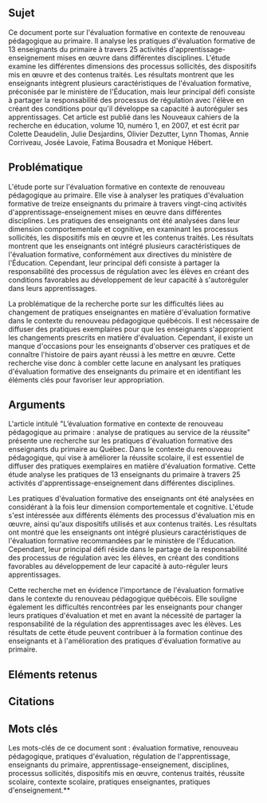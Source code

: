 ## Sujet
Ce document porte sur l'évaluation formative en contexte de renouveau pédagogique au primaire. Il analyse les pratiques d'évaluation formative de 13 enseignants du primaire à travers 25 activités d'apprentissage-enseignement mises en œuvre dans différentes disciplines. L'étude examine les différentes dimensions des processus sollicités, des dispositifs mis en œuvre et des contenus traités. Les résultats montrent que les enseignants intègrent plusieurs caractéristiques de l'évaluation formative, préconisée par le ministère de l'Éducation, mais leur principal défi consiste à partager la responsabilité des processus de régulation avec l'élève en créant des conditions pour qu'il développe sa capacité à autoréguler ses apprentissages. Cet article est publié dans les Nouveaux cahiers de la recherche en éducation, volume 10, numéro 1, en 2007, et est écrit par Colette Deaudelin, Julie Desjardins, Olivier Dezutter, Lynn Thomas, Annie Corriveau, Josée Lavoie, Fatima Bousadra et Monique Hébert.
## Problématique
L'étude porte sur l'évaluation formative en contexte de renouveau pédagogique au primaire. Elle vise à analyser les pratiques d'évaluation formative de treize enseignants du primaire à travers vingt-cinq activités d'apprentissage-enseignement mises en œuvre dans différentes disciplines. Les pratiques des enseignants ont été analysées dans leur dimension comportementale et cognitive, en examinant les processus sollicités, les dispositifs mis en œuvre et les contenus traités. Les résultats montrent que les enseignants ont intégré plusieurs caractéristiques de l'évaluation formative, conformément aux directives du ministère de l'Éducation. Cependant, leur principal défi consiste à partager la responsabilité des processus de régulation avec les élèves en créant des conditions favorables au développement de leur capacité à s'autoréguler dans leurs apprentissages. 

La problématique de la recherche porte sur les difficultés liées au changement de pratiques enseignantes en matière d'évaluation formative dans le contexte du renouveau pédagogique québécois. Il est nécessaire de diffuser des pratiques exemplaires pour que les enseignants s'approprient les changements prescrits en matière d'évaluation. Cependant, il existe un manque d'occasions pour les enseignants d'observer ces pratiques et de connaître l'histoire de pairs ayant réussi à les mettre en œuvre. Cette recherche vise donc à combler cette lacune en analysant les pratiques d'évaluation formative des enseignants du primaire et en identifiant les éléments clés pour favoriser leur appropriation.
## Arguments
L'article intitulé "L’évaluation formative en contexte de renouveau pédagogique au primaire : analyse de pratiques au service de la réussite" présente une recherche sur les pratiques d'évaluation formative des enseignants du primaire au Québec. Dans le contexte du renouveau pédagogique, qui vise à améliorer la réussite scolaire, il est essentiel de diffuser des pratiques exemplaires en matière d'évaluation formative. Cette étude analyse les pratiques de 13 enseignants du primaire à travers 25 activités d'apprentissage-enseignement dans différentes disciplines. 

Les pratiques d'évaluation formative des enseignants ont été analysées en considérant à la fois leur dimension comportementale et cognitive. L'étude s'est intéressée aux différents éléments des processus d'évaluation mis en œuvre, ainsi qu'aux dispositifs utilisés et aux contenus traités. Les résultats ont montré que les enseignants ont intégré plusieurs caractéristiques de l'évaluation formative recommandées par le ministère de l'Éducation. Cependant, leur principal défi réside dans le partage de la responsabilité des processus de régulation avec les élèves, en créant des conditions favorables au développement de leur capacité à auto-réguler leurs apprentissages. 

Cette recherche met en évidence l'importance de l'évaluation formative dans le contexte du renouveau pédagogique québécois. Elle souligne également les difficultés rencontrées par les enseignants pour changer leurs pratiques d'évaluation et met en avant la nécessité de partager la responsabilité de la régulation des apprentissages avec les élèves. Les résultats de cette étude peuvent contribuer à la formation continue des enseignants et à l'amélioration des pratiques d'évaluation formative au primaire.

## Eléments retenus 

## Citations

## Mots clés
Les mots-clés de ce document sont : évaluation formative, renouveau pédagogique, pratiques d'évaluation, régulation de l'apprentissage, enseignants du primaire, apprentissage-enseignement, disciplines, processus sollicités, dispositifs mis en œuvre, contenus traités, réussite scolaire, contexte scolaire, pratiques enseignantes, pratiques d'enseignement.**